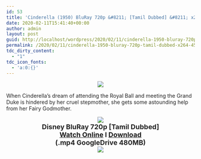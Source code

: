 ```yaml
---
id: 53
title: 'Cinderella (1950) BluRay 720p &#8211; [Tamil Dubbed] &#8211; x264 &#8211; 450MB'
date: 2020-02-11T15:41:40+00:00
author: admin
layout: post
guid: http://localhost/wordpress/2020/02/11/cinderella-1950-bluray-720p-tamil-dubbed-x264-450mb/
permalink: /2020/02/11/cinderella-1950-bluray-720p-tamil-dubbed-x264-450mb/
tdc_dirty_content:
  - "1"
tdc_icon_fonts:
  - 'a:0:{}'
---
```

<div dir="ltr" style="text-align: left;" trbidi="on">
  <div class="separator" style="clear: both; text-align: center;">
    <a href="https://1.bp.blogspot.com/-jfgZf1XEyiE/XkLCzTWl4xI/AAAAAAAAA6c/bu2GQl7G9doTXkM1k2QLbH2Z9A1019njwCLcBGAsYHQ/s1600/cinderella_1_md.jpg" imageanchor="1" style="margin-left: 1em; margin-right: 1em;"><img border="0" data-original-height="768" data-original-width="1024" src="https://1.bp.blogspot.com/-jfgZf1XEyiE/XkLCzTWl4xI/AAAAAAAAA6c/bu2GQl7G9doTXkM1k2QLbH2Z9A1019njwCLcBGAsYHQ/s1600/cinderella_1_md.jpg" /></a>
  </div>
  
  <p>
    <span style="background-color: white; color: #222222; font-family: "arial" , sans-serif; font-size: 14px;">When Cinderella&#8217;s dream of attending the Royal Ball and meeting the Grand Duke is hindered by her cruel stepmother, she gets some astounding help from her Fairy Godmother.</span>
  </p>
  
  <div class="separator" style="clear: both; text-align: center;">
    <a href="https://1.bp.blogspot.com/-fai1ZuUwnbA/XIjy2aT4irI/AAAAAAAAANw/WFW0YRK47_8GLAt3pPBSzBk0GJA6Mk5fgCPcBGAYYCw/s1600/torrborder.gif" imageanchor="1" style="margin-left: 1em; margin-right: 1em;"><img border="0" data-original-height="3" data-original-width="500" src="https://1.bp.blogspot.com/-fai1ZuUwnbA/XIjy2aT4irI/AAAAAAAAANw/WFW0YRK47_8GLAt3pPBSzBk0GJA6Mk5fgCPcBGAYYCw/s1600/torrborder.gif" /></a>
  </div>
  
  <div style="text-align: center;">
    <span style="background-color: white; color: #222222; font-family: "arial" , sans-serif;"><span style="font-size: large;"><b>Disney BluRay 720p [Tamil Dubbed]</b></span></span>
  </div>
  
  <div style="text-align: center;">
    <span style="background-color: white; color: #222222; font-family: "arial" , sans-serif;"><span style="font-size: large;"><b><a href="https://drive.google.com/file/d/1BssdLO2gYbcy0vdXbNtZAXTeJdF4zawt/view">Watch Online</a>&nbsp;I&nbsp;<a href="https://drive.google.com/uc?id=1BssdLO2gYbcy0vdXbNtZAXTeJdF4zawt&#038;export=download">Download</a></b></span></span>
  </div>
  
  <div style="text-align: center;">
    <span style="background-color: white; color: #222222; font-family: "arial" , sans-serif;"><span style="font-size: large;"><b>(.mp4 GoogleDrive 480MB)</b></span></span>
  </div>
  
  <div style="text-align: center;">
    <a href="https://1.bp.blogspot.com/-fai1ZuUwnbA/XIjy2aT4irI/AAAAAAAAANw/WFW0YRK47_8GLAt3pPBSzBk0GJA6Mk5fgCPcBGAYYCw/s1600/torrborder.gif" imageanchor="1" style="margin-left: 1em; margin-right: 1em;"><img border="0" data-original-height="3" data-original-width="500" src="https://1.bp.blogspot.com/-fai1ZuUwnbA/XIjy2aT4irI/AAAAAAAAANw/WFW0YRK47_8GLAt3pPBSzBk0GJA6Mk5fgCPcBGAYYCw/s1600/torrborder.gif" /></a>
  </div>
</div>